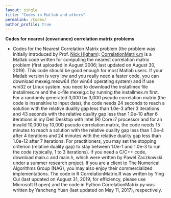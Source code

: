 ```yaml
---
layout: single
title: "Codes in Matlab and others"
permalink: /Codes/
author_profile: true
---
```


**Codes for nearest (covariance) correlation matrix problems**
- Codes for the Nearest Correlation Matrix problem (the problem was initially introduced by Prof. [Nick Higham](https://www.maths.manchester.ac.uk/~higham/)):  <a href="files/CorrelationMatrix.m" download>CorrelationMatrix.m</a> is a Matlab code written for computing the nearest correlation matrix problem (first uploaded in August 2006; last updated on August 30, 2019). This code should be good enough for most Matlab users.  If your Matlab version is very low and you really need a faster code, you can download mexeig.mexw64 (for win64 operating system) and if use win32 or Linux system, you need to download the installmex file installmex.m and the c-file mexeig.c by running the installmex.m first. For a randomly generated  3,000 by 3,000 pseudo correlation matrix (the code is insensitive to input data), the code needs 24 seconds to reach a solution with the relative duality gap less than 1.0e-3 after 3 iterations and 43 seconds  with the relative duality gap less than 1.0e-10 after 6 iterations in my Dell Desktop with Intel (R) Core i7 processor and for an invalid 10,000 by 10,000 pseudo correlation matrix, the code needs 15 minutes to reach a solution with the relative duality gap less than 1.0e-4 after 4 iterations and 24 minutes with the relative duality gap less than 1.0e-12 after 7 iterations. For practitioners, you may set the stopping criterion (relative duality gap) to stay between 1.0e-1 and 1.0e-3 to run the code (typically, 1 to 3 iterations). If you need a C/C++ code, download main.c and main.h, which were written by Pawel Zaczkowski under a summer research project. If you are a client to The Numerical Algorithms Group (NAG), you may also enjoy their commercialized implementations. The code in R CorrelationMatrix.R was written by Ying Cui (last updated on August 31, 2019; for efficiency, please use Microsoft R open) and the code in Python CorrelationMatrix.py was written by Yancheng Yuan (last updated on May 11, 2017), respectively.
